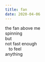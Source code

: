 ```yaml
---
title: fan
date: 2020-04-06
---
```


the fan above me  
spinning  
but  
not fast enough  
&nbsp;&nbsp;&nbsp;to feel  
anything  
